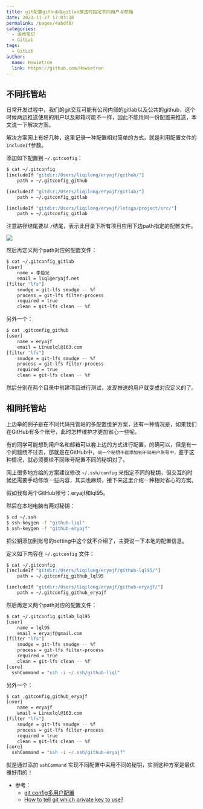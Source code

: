 ```yaml
---
title: git配置github与gitlab推送时指定不同用户与邮箱
date: 2023-11-27 17:03:38
permalink: /pages/4abdf8/
categories:
  - 运维笔记
  - GitLab
tags:
  - GitLab
author: 
  name: Howietron
  link: https://github.com/Howietron
---
```


## 不同托管站

日常开发过程中，我们的git交互可能有公司内部的gitlab以及公共的github，这个时候两边推送使用的用户以及邮箱可能不一样，因此不能用同一份配置来推送，本文说一下解决方案。

解决方案网上有好几种，这里记录一种配置相对简单的方式，就是利用配置文件的`includeIf`参数。

添加如下配置到 `~/.gitconfig`：

```sh
$ cat ~/.gitconfig
[includeIf "gitdir:/Users/liqilong/eryajf/github/"]
    path = ~/.gitconfig_github

[includeIf "gitdir:/Users/liqilong/eryajf/gitlab/"]
    path = ~/.gitconfig_gitlab

[includeIf "gitdir:/Users/liqilong/eryajf/letsgo/project/src/"]
    path = ~/.gitconfig_gitlab
```

注意路径结尾要以 `/`结尾，表示此目录下所有项目应用下边path指定的配置文件。

![](http://t.eryajf.net/imgs/2022/02/6b7eea290b476d8e.jpeg)

然后再定义两个path对应的配置文件：

```sh
$ cat ~/.gitconfig_gitlab
[user]
	name = 李启龙
	email = liql@eryajf.net
[filter "lfs"]
	smudge = git-lfs smudge -- %f
	process = git-lfs filter-process
	required = true
	clean = git-lfs clean -- %f
```

另外一个：

```sh
$ cat .gitconfig_github
[user]
	name = eryajf
	email = Linuxlql@163.com
[filter "lfs"]
	smudge = git-lfs smudge -- %f
	process = git-lfs filter-process
	required = true
	clean = git-lfs clean -- %f
```


然后分别在两个目录中创建项目进行测试，发现推送的用户就变成对应定义的了。

## 相同托管站

上边举的例子是在不同代码托管站的多配置维护方案，还有一种情况是，如果我们在GitHub有多个账号，此时怎样维护才更加省心一些呢。

有的同学可能想到用户名和邮箱可以套上边的方式进行配置，的确可以，但是有一个问题绕不过去，那就是在GitHub中，`同一个秘钥不能添加到不同用户账号中，`鉴于这种情况，就必须要给不同账号配置不同的秘钥对了。

网上很多地方给的方案建议修改 `~/.ssh/config` 来指定不同的秘钥，但交互的时候还需要手动修改一些内容，其实也麻烦，接下来这里介绍一种相对省心的方案。

假如我有两个GitHub账号：eryajf和lql95。

然后在本地电脑有两对秘钥：

```sh
$ cd ~/.ssh
$ ssh-keygen -f "github-liql"
$ ssh-keygen -f "github-eryajf"
```

把公钥添加到账号的setting中这个就不介绍了，主要说一下本地的配置信息。

定义如下内容在 `~/.gitconfig` 文件：

```sh
$ cat ~/.gitconfig
[includeIf "gitdir:/Users/liqilong/eryajf/github-lql95/"]
    path = ~/.gitconfig_github_lql95

[includeIf "gitdir:/Users/liqilong/eryajf/github-eryajf/"]
    path = ~/.gitconfig_github_eryajf
```

然后再定义两个path对应的配置文件：

```sh
$ cat ~/.gitconfig_gitlab_lql95
[user]
	name = lql95
	email = eryajf@gmail.com
[filter "lfs"]
	smudge = git-lfs smudge -- %f
	process = git-lfs filter-process
	required = true
	clean = git-lfs clean -- %f
[core]
  sshCommand = "ssh -i ~/.ssh/github-liql"
```

另外一个：

```sh
$ cat .gitconfig_github_eryajf
[user]
	name = eryajf
	email = Linuxlql@163.com
[filter "lfs"]
	smudge = git-lfs smudge -- %f
	process = git-lfs filter-process
	required = true
	clean = git-lfs clean -- %f
[core]
  sshCommand = "ssh -i ~/.ssh/github-eryajf"
```

就是通过添加 `sshCommand` 实现不同配置中采用不同的秘钥，实测这种方案是最优雅好用的！


- 参考：
	- [git config多用户配置](https://github-wiki-see.page/m/someoneHere/blog/wiki/git-config%E5%A4%9A%E7%94%A8%E6%88%B7%E9%85%8D%E7%BD%AE)
	- [How to tell git which private key to use?](https://superuser.com/questions/232373/how-to-tell-git-which-private-key-to-use)
